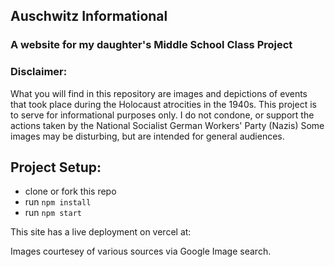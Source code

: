## Auschwitz Informational

### A website for my daughter's Middle School Class Project

### Disclaimer:
What you will find in this repository are images and depictions of events that took place during the Holocaust atrocities in the 1940s.
This project is to serve for informational purposes only. I do not condone, or support the actions taken by the National Socialist German Workers' Party (Nazis)
Some images may be disturbing, but are intended for general audiences.

## Project Setup:
- clone or fork this repo
- run `npm install`
- run `npm start`

This site has a live deployment on vercel at:

Images courtesey of various sources via Google Image search.
